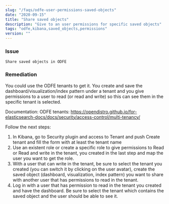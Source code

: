```yaml
---
slug: "/faqs/odfe-user-permissions-saved-objects"
date: "2020-09-15"
title: "Share saved objects"
description: "Give to an user permissions for specific saved objects"
tags: "odfe,kibana,saved_objects,permissions"
version: ""
---
```


### Issue

```
Share saved objects in ODFE
```

### Remediation

You could use the ODFE tenants to get it. You create and save the dashboard/visualization/index pattern under a tenant and you give permissions to a user to read (or read and write) so this can see them in the specific tenant is selected.

Documentation:
ODFE tenants: https://opendistro.github.io/for-elasticsearch-docs/docs/security/access-control/multi-tenancy/

Follow the next steps:

1. In Kibana, go to Security plugin and access to Tenant and push Create tenant and fill the form with at least the tenant name
2. Use an existent role or create a specific role to give permissions to Read or Read and write in the tenant, you created in the last step and map the user you want to get the role.
3. With a user that can write in the tenant, be sure to select the tenant you created (you can switch it by clicking on the user avatar), create the saved object (dashboard, visualization, index pattern) you want to share with another user that has permissions to read in the tenant.
4. Log in with a user that has permission to read in the tenant you created and have the dashboard. Be sure to select the tenant which contains the saved object and the user should be able to see it.
